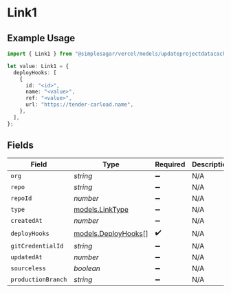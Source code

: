 # Link1

## Example Usage

```typescript
import { Link1 } from "@simplesagar/vercel/models/updateprojectdatacacheop.js";

let value: Link1 = {
  deployHooks: [
    {
      id: "<id>",
      name: "<value>",
      ref: "<value>",
      url: "https://tender-carload.name",
    },
  ],
};
```

## Fields

| Field                                            | Type                                             | Required                                         | Description                                      |
| ------------------------------------------------ | ------------------------------------------------ | ------------------------------------------------ | ------------------------------------------------ |
| `org`                                            | *string*                                         | :heavy_minus_sign:                               | N/A                                              |
| `repo`                                           | *string*                                         | :heavy_minus_sign:                               | N/A                                              |
| `repoId`                                         | *number*                                         | :heavy_minus_sign:                               | N/A                                              |
| `type`                                           | [models.LinkType](../models/linktype.md)         | :heavy_minus_sign:                               | N/A                                              |
| `createdAt`                                      | *number*                                         | :heavy_minus_sign:                               | N/A                                              |
| `deployHooks`                                    | [models.DeployHooks](../models/deployhooks.md)[] | :heavy_check_mark:                               | N/A                                              |
| `gitCredentialId`                                | *string*                                         | :heavy_minus_sign:                               | N/A                                              |
| `updatedAt`                                      | *number*                                         | :heavy_minus_sign:                               | N/A                                              |
| `sourceless`                                     | *boolean*                                        | :heavy_minus_sign:                               | N/A                                              |
| `productionBranch`                               | *string*                                         | :heavy_minus_sign:                               | N/A                                              |